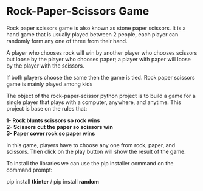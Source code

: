 # Rock-Paper-Scissors Game

Rock paper scissors game is also known as stone paper scissors. It is a hand game that is usually played between 2 people, each player can randomly form any one of three from their hand.

A player who chooses rock will win by another player who chooses scissors but loose by the player who chooses paper; a player with paper will loose by the player with the scissors.

If both players choose the same then the game is tied. Rock paper scissors game is mainly played among kids


The object of the rock-paper-scissor python project is to build a game for a single player that plays with a computer, anywhere, and anytime. This project is base on the rules that:

**1- Rock blunts scissors so rock wins**
\
**2- Scissors cut the paper so scissors win**
\
**3- Paper cover rock so paper wins**

In this game, players have to choose any one from rock, paper, and scissors. Then click on the play button will show the result of the game.

To install the libraries we can use the pip installer command on the command prompt:

pip install **tkinter**
/
pip install **random**
